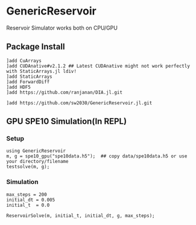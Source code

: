 # GenericReservoir

Reservoir Simulator works both on CPU/GPU

## Package Install
```
]add CuArrays
]add CUDAnative#v2.1.2 ## Latest CUDAnative might not work perfectly with StaticArrays.jl ldiv!
]add StaticArrays
]add ForwardDiff
]add HDF5
]add https://github.com/ranjanan/DIA.jl.git

]add https://github.com/sw2030/GenericReservoir.jl.git
```


## GPU SPE10 Simulation(In REPL) 
### Setup
```
using GenericReservoir
m, g = spe10_gpu("spe10data.h5");  ## copy data/spe10data.h5 or use your directory/filename
testsolve(m, g);
```
### Simulation
```
max_steps = 200
initial_dt = 0.005
initial_t  = 0.0

ReservoirSolve(m, initial_t, initial_dt, g, max_steps);
```
